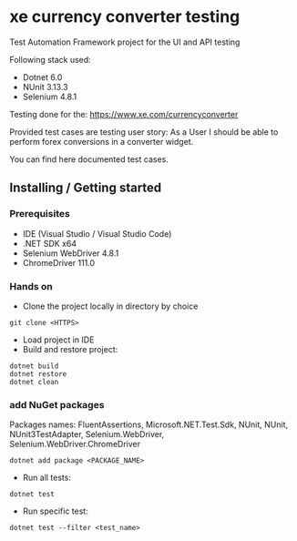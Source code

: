 # xe currency converter testing

 Test Automation Framework project for the UI and API testing 

 Following stack used:
 - Dotnet 6.0
 - NUnit 3.13.3
 - Selenium 4.8.1

 Testing done for the: https://www.xe.com/currencyconverter
 
 Provided test cases are testing user story:
As a User I should be able to perform forex conversions in a converter widget.
 
 You can find here documented test cases. 
 
 
 ## Installing / Getting started

 ### Prerequisites
- IDE (Visual Studio / Visual Studio Code)
- .NET SDK x64
- Selenium WebDriver 4.8.1
- ChromeDriver 111.0

### Hands on
- Clone the project locally in directory by choice
```shell
git clone <HTTPS>
```
- Load project in IDE
- Build and restore project:
```Shell
dotnet build
dotnet restore
dotnet clean
```
### add  NuGet packages 
Packages names: FluentAssertions, Microsoft.NET.Test.Sdk, NUnit, NUnit, NUnit3TestAdapter, Selenium.WebDriver, Selenium.WebDriver.ChromeDriver 
```Shell
dotnet add package <PACKAGE_NAME>
```

- Run all tests:
```Shell
dotnet test
```
- Run specific test:
```Shell
dotnet test --filter <test_name>
```
